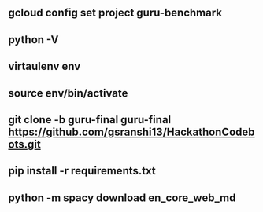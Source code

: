## gcloud config set project guru-benchmark
## python -V
## virtaulenv env
## source env/bin/activate
## git clone -b guru-final guru-final https://github.com/gsranshi13/HackathonCodebots.git
## pip install -r requirements.txt
## python -m spacy download en_core_web_md
## 
